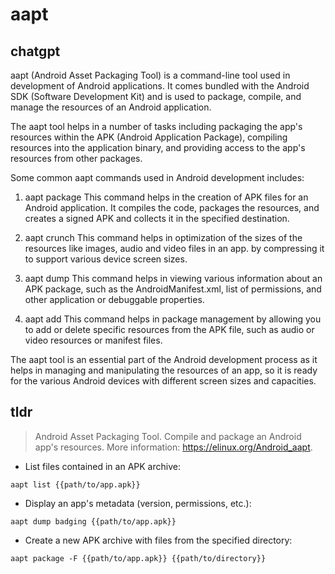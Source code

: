 # aapt 
## chatgpt 
aapt (Android Asset Packaging Tool) is a command-line tool used in development of Android applications. It comes bundled with the Android SDK (Software Development Kit) and is used to package, compile, and manage the resources of an Android application. 

The aapt tool helps in a number of tasks including packaging the app's resources within the APK (Android Application Package), compiling resources into the application binary, and providing access to the app's resources from other packages. 

Some common aapt commands used in Android development includes:

1. aapt package 
This command helps in the creation of APK files for an Android application. It compiles the code, packages the resources, and creates a signed APK and collects it in the specified destination. 

2. aapt crunch
This command helps in optimization of the sizes of the resources like images, audio and video files in an app. by compressing it to support various device screen sizes.

3. aapt dump
This command helps in viewing various information about an APK package, such as the AndroidManifest.xml, list of permissions, and other application or debuggable properties. 

4. aapt add
This command helps in package management by allowing you to add or delete specific resources from the APK file, such as audio or video resources or manifest files. 

The aapt tool is an essential part of the Android development process as it helps in managing and manipulating the resources of an app, so it is ready for the various Android devices with different screen sizes and capacities. 

## tldr 
 
> Android Asset Packaging Tool.
> Compile and package an Android app's resources.
> More information: <https://elinux.org/Android_aapt>.

- List files contained in an APK archive:

`aapt list {{path/to/app.apk}}`

- Display an app's metadata (version, permissions, etc.):

`aapt dump badging {{path/to/app.apk}}`

- Create a new APK archive with files from the specified directory:

`aapt package -F {{path/to/app.apk}} {{path/to/directory}}`
